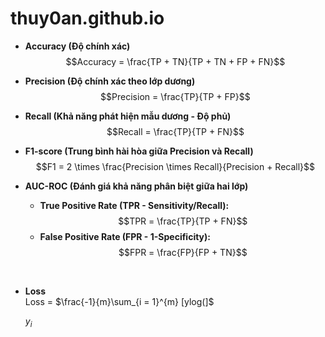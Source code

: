 # thuy0an.github.io

- **Accuracy (Độ chính xác)**  
  $$Accuracy = \frac{TP + TN}{TP + TN + FP + FN}$$  

- **Precision (Độ chính xác theo lớp dương)**  
  $$Precision = \frac{TP}{TP + FP}$$  

- **Recall (Khả năng phát hiện mẫu dương - Độ phủ)**  
  $$Recall = \frac{TP}{TP + FN}$$  

- **F1-score (Trung bình hài hòa giữa Precision và Recall)**  
  $$F1 = 2 \times \frac{Precision \times Recall}{Precision + Recall}$$  

- **AUC-ROC (Đánh giá khả năng phân biệt giữa hai lớp)**  
  - **True Positive Rate (TPR - Sensitivity/Recall):**  
    $$TPR = \frac{TP}{TP + FN}$$  
  - **False Positive Rate (FPR - 1-Specificity):**  
    $$FPR = \frac{FP}{FP + TN}$$  

​
 
- **Loss**  
Loss = $\frac{-1}{m}\sum_{i = 1}^{m} [ylog(]$


	$y_{i}$
